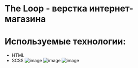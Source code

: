 # The Loop - верстка интернет-магазина

# Используемые технологии: 
- HTML
- SCSS
![image](https://user-images.githubusercontent.com/64092994/126234589-5c7180f4-f3ea-4336-a886-02554ba2e898.png)
![image](https://user-images.githubusercontent.com/64092994/126234645-4db2f68d-bfee-4f4f-9048-8981de4d6548.png)
![image](https://user-images.githubusercontent.com/64092994/126234863-ec74fb51-eed3-4f53-94ae-2f9963adead9.png)
